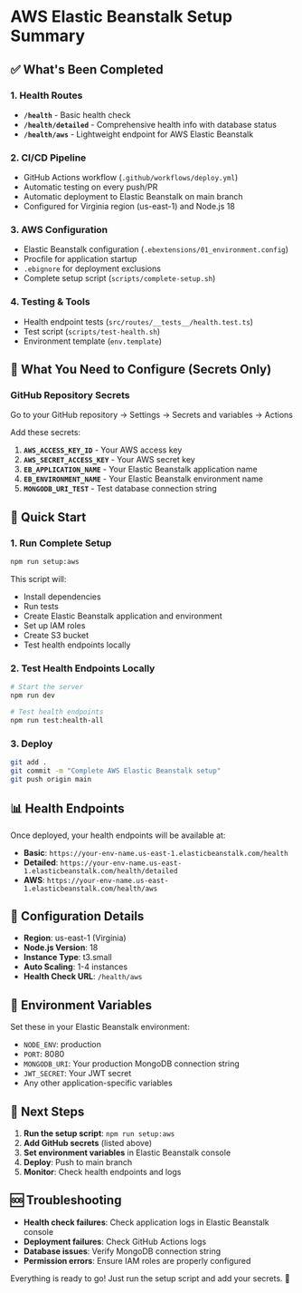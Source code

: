 # AWS Elastic Beanstalk Setup Summary

## ✅ What's Been Completed

### 1. Health Routes

- **`/health`** - Basic health check
- **`/health/detailed`** - Comprehensive health info with database status
- **`/health/aws`** - Lightweight endpoint for AWS Elastic Beanstalk

### 2. CI/CD Pipeline

- GitHub Actions workflow (`.github/workflows/deploy.yml`)
- Automatic testing on every push/PR
- Automatic deployment to Elastic Beanstalk on main branch
- Configured for Virginia region (us-east-1) and Node.js 18

### 3. AWS Configuration

- Elastic Beanstalk configuration (`.ebextensions/01_environment.config`)
- Procfile for application startup
- `.ebignore` for deployment exclusions
- Complete setup script (`scripts/complete-setup.sh`)

### 4. Testing & Tools

- Health endpoint tests (`src/routes/__tests__/health.test.ts`)
- Test script (`scripts/test-health.sh`)
- Environment template (`env.template`)

## 🔐 What You Need to Configure (Secrets Only)

### GitHub Repository Secrets

Go to your GitHub repository → Settings → Secrets and variables → Actions

Add these secrets:

1. **`AWS_ACCESS_KEY_ID`** - Your AWS access key
2. **`AWS_SECRET_ACCESS_KEY`** - Your AWS secret key
3. **`EB_APPLICATION_NAME`** - Your Elastic Beanstalk application name
4. **`EB_ENVIRONMENT_NAME`** - Your Elastic Beanstalk environment name
5. **`MONGODB_URI_TEST`** - Test database connection string

## 🚀 Quick Start

### 1. Run Complete Setup

```bash
npm run setup:aws
```

This script will:

- Install dependencies
- Run tests
- Create Elastic Beanstalk application and environment
- Set up IAM roles
- Create S3 bucket
- Test health endpoints locally

### 2. Test Health Endpoints Locally

```bash
# Start the server
npm run dev

# Test health endpoints
npm run test:health-all
```

### 3. Deploy

```bash
git add .
git commit -m "Complete AWS Elastic Beanstalk setup"
git push origin main
```

## 📊 Health Endpoints

Once deployed, your health endpoints will be available at:

- **Basic**: `https://your-env-name.us-east-1.elasticbeanstalk.com/health`
- **Detailed**: `https://your-env-name.us-east-1.elasticbeanstalk.com/health/detailed`
- **AWS**: `https://your-env-name.us-east-1.elasticbeanstalk.com/health/aws`

## 🔧 Configuration Details

- **Region**: us-east-1 (Virginia)
- **Node.js Version**: 18
- **Instance Type**: t3.small
- **Auto Scaling**: 1-4 instances
- **Health Check URL**: `/health/aws`

## 📝 Environment Variables

Set these in your Elastic Beanstalk environment:

- `NODE_ENV`: production
- `PORT`: 8080
- `MONGODB_URI`: Your production MongoDB connection string
- `JWT_SECRET`: Your JWT secret
- Any other application-specific variables

## 🎯 Next Steps

1. **Run the setup script**: `npm run setup:aws`
2. **Add GitHub secrets** (listed above)
3. **Set environment variables** in Elastic Beanstalk console
4. **Deploy**: Push to main branch
5. **Monitor**: Check health endpoints and logs

## 🆘 Troubleshooting

- **Health check failures**: Check application logs in Elastic Beanstalk console
- **Deployment failures**: Check GitHub Actions logs
- **Database issues**: Verify MongoDB connection string
- **Permission errors**: Ensure IAM roles are properly configured

Everything is ready to go! Just run the setup script and add your secrets. 🚀
